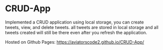 # CRUD-App

Implemented a CRUD application using local storage, you can create tweets, view, and delete tweets. all tweets are stored in local storage and all tweets created will still be there even after you refresh the application.

Hosted on Github Pages: https://aviatorscode2.github.io/CRUD-App/
